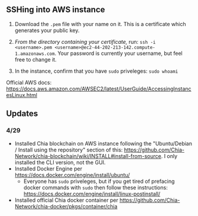 ## SSHing into AWS instance
 
1. Download the `.pem` file with your name on it.  This is a certificate which generates your public key.

2. _From the directory containing your certificate,_ run: `ssh -i <username>.pem <username>@ec2-44-202-213-142.compute-1.amazonaws.com`. Your password is currently your username, but feel free to change it.

3. In the instance, confirm that you have `sudo` priveleges: `sudo whoami`

Official AWS docs:
https://docs.aws.amazon.com/AWSEC2/latest/UserGuide/AccessingInstancesLinux.html

## Updates

### 4/29
* Installed Chia blockchain on AWS instance following the "Ubuntu/Debian / Install using the repository" section of this: https://github.com/Chia-Network/chia-blockchain/wiki/INSTALL#install-from-source.  I only installed the CLI version, not the GUI.
* Installed Docker Engine per https://docs.docker.com/engine/install/ubuntu/
  * Everyone has `sudo` priveleges, but if you get tired of prefacing docker commands with `sudo` then follow these instructions: https://docs.docker.com/engine/install/linux-postinstall/
* Installed official Chia docker container per https://github.com/Chia-Network/chia-docker/pkgs/container/chia
